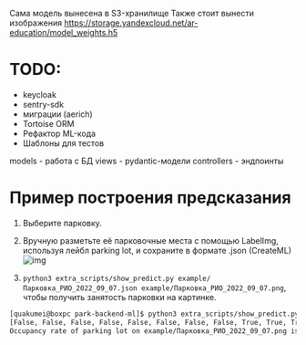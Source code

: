 Сама модель вынесена в S3-хранилище
Также стоит вынести изображения
https://storage.yandexcloud.net/ar-education/model_weights.h5

# TODO:
* keycloak
* sentry-sdk
* миграции (aerich)
* Tortoise ORM
* Рефактор ML-кода
* Шаблоны для тестов

models - работа с БД
views - pydantic-модели
controllers - эндпоинты

# Пример построения предсказания

1. Выберите парковку.
2. Вручную разметьте её парковочные места  с помощью LabelImg, используя лейбл parking lot, и сохраните в формате .json (CreateML)
![img](example/step_1_label.png)


3. `python3 extra_scripts/show_predict.py example/Парковка_РИО_2022_09_07.json example/Парковка_РИО_2022_09_07.png`, чтобы получить занятость парковки на картинке.

```bash
[quakumei@boxpc park-backend-ml]$ python3 extra_scripts/show_predict.py example/Парковка_РИО_2022_09_07.json example/Парковка_РИО_2022_09_07.png
[False, False, False, False, False, False, False, False, True, True, True, True, False, True, False, True, False, False, False, False, True, True, False, False]
Occupancy rate of parking lot on example/Парковка_РИО_2022_09_07.png is 0.3333333333333333 (8/24)
```
